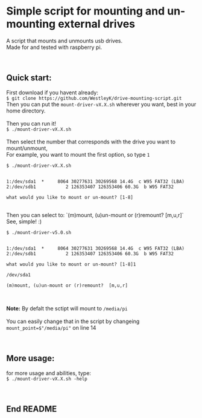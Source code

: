 
# Simple script for mounting and un-mounting external drives

A script that mounts and unmounts usb drives. <br>
Made for and tested with raspberry pi. <br>

<br>

## Quick start:

First download if you havent already: <br>
`$ git clone https://github.com/WestleyK/drive-mounting-script.git` <br>
Then you can put the `mount-driver-vX.X.sh` wherever you want, best in your home directory. <br>
<br>
Then you can run it! <br>
`$ ./mount-driver-vX.X.sh` <br>	
<br>
Then select the number that corresponds with the drive you want to mount/unmount, <br>
For example, you want to mount the first option, so type `1` <br>
```
$ ./mount-driver-vX.X.sh 


1:/dev/sda1  *     8064 30277631 30269568 14.4G  c W95 FAT32 (LBA)
2:/dev/sdb1           2 126353407 126353406 60.3G  b W95 FAT32

what would you like to mount or un-mount? [1-8]
```
<br>
Then you can select to: `(m)mount, (u)un-mount or (r)remount?  [m,u,r]` <br>
See, simple! :)	<br>

```
$ ./mount-driver-v5.0.sh 


1:/dev/sda1  *     8064 30277631 30269568 14.4G  c W95 FAT32 (LBA)
2:/dev/sdb1           2 126353407 126353406 60.3G  b W95 FAT32

what would you like to mount or un-mount? [1-8]1

/dev/sda1

(m)mount, (u)un-mount or (r)remount?  [m,u,r]
```
<br>

**Note:** By defalt the sctipt will mount to `/media/pi` <br>	
You can easily change that in the script by changeing `mount_point=$"/media/pi"` on line 14 <br>

<br>


## More usage:

for more usage and abilities, type: <br>
`$ ./mount-driver-vX.X.sh -help` <br>

<br>




## End README

<br>



